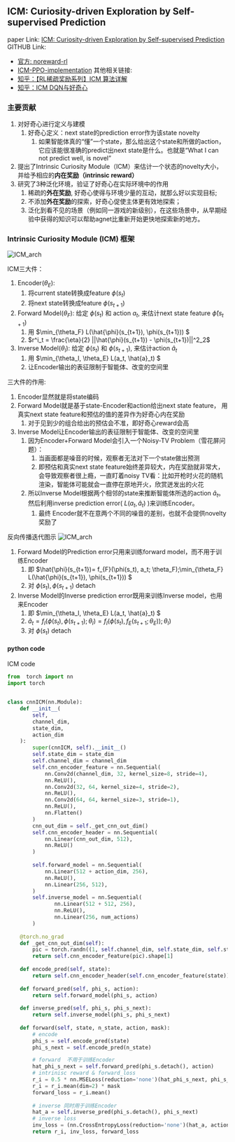 
## ICM: Curiosity-driven Exploration by Self-supervised Prediction

paper Link: [ICM: Curiosity-driven Exploration by Self-supervised Prediction](https://pathak22.github.io/noreward-rl/)
GITHUB Link:
- [官方: noreward-rl](https://github.com/pathak22/noreward-rl)
- [ICM-PPO-implementation](https://github.com/Stepan-Makarenko/ICM-PPO-implementation/tree/master)
其他相关链接: 
- [知乎：【RL稀疏奖励系列】ICM 算法详解](https://zhuanlan.zhihu.com/p/656752427)
- [知乎：ICM DQN与好奇心](https://zhuanlan.zhihu.com/p/161948260)


### 主要贡献
1. 对好奇心进行定义与建模
   1. 好奇心定义：next state的prediction error作为该state novelty
      1. 如果智能体真的“懂”一个state，那么给出这个state和所做的action，它应该能很准确的predict出next state是什么。也就是“What I can not predict well, is novel”
2. 提出了Intrinsic Curiosity Module（ICM）来估计一个状态的novelty大小，并给予相应的**内在奖励（intrinsic reward）**
3. 研究了3种泛化环境，验证了好奇心在实际环境中的作用
   1) 稀疏的**外在奖励**, 好奇心使得与环境少量的互动，就那么好以实现目标;  
   2) 不添加**外在奖励**的探索，好奇心促使主体更有效地探索；
   3) 泛化到看不见的场景（例如同一游戏的新级别），在这些场景中，从早期经验中获得的知识可以帮助agnet比重新开始更快地探索新的地方。


### Intrinsic Curiosity Module (ICM) 框架

![ICM_arch](ICM_arch_p1.png)

ICM三大件：
1. Encoder($\theta_E$): 
   1. 将current state转换成feature $\phi(s_t)$
   2. 将next    state转换成feature $\phi(s_{t+1})$
2. Forward Model($\theta_F$): 给定 $\phi(s_t)$ 和 action $a_t$, 来估计next state feature $\hat{\phi}(s_{t+1})$
   1. 用 $\min_{\theta_F} L(\hat{\phi}(s_{t+1}), \phi(s_{t+1})) $ 
   2. $r^i_t = \frac{\eta}{2} ||\hat{\phi}(s_{t+1}) - \phi(s_{t+1})||^2_2$
3. Inverse Model($\theta_I$): 给定 $\phi(s_t)$ 和 $\phi(s_{t+1})$, 来估计action $\hat{a}_t$
   1. 用 $\min_{\theta_I, \theta_E} L(a_t, \hat{a}_t) $ 
   2. 让Encoder输出的表征限制于智能体、改变的空间里

三大件的作用:
1. Encoder显然就是将state编码
2. Forward Model就是基于state-Encoder和action给出next state feature， 用真实next state feature和预估的值的差异作为好奇心内在奖励
   1. 对于见到少的组合给出的预估会不准，即好奇心reward会高
3. Inverse Model让Encoder输出的表征限制于智能体、改变的空间里
   1. 因为Encoder+Forward Model会引入一个Noisy-TV Problem（雪花屏问题）：
      1. 当画面都是噪音的时候，观察者无法对下一个state做出预测
      2. 即预估和真实next state feature始终差异较大，内在奖励就非常大，会导致观察者很上瘾，一直盯着noisy TV看：比如开枪时火花的随机渲染，智能体可能就会一直停在原地开火，欣赏迸发出的火花
   2. 所以Inverse Model根据两个相邻的state来推断智能体所选的action $\hat{a}_t$。然后利用inverse prediction error( $L(a_t, \hat{a}_t)$ )来训练Encoder。
      1. 最终 Encoder就不在意两个不同的噪音的差别，也就不会提供novelty奖励了


反向传播迭代图示
![ICM_arch](ICM_arch_p2.png)

1. Forward Model的Prediction error只用来训练forward model，而不用于训练Encoder
   1. 即 $\hat{\phi}(s_{t+1})= f_{F}(\phi(s_t), a_t; \theta_F);\min_{\theta_F} L(\hat{\phi}(s_{t+1}), \phi(s_{t+1})) $
   2. 对 $\phi(s_{t}), \phi(s_{t+1})$ detach
2. Inverse Model的Inverse prediction error既用来训练Inverse model，也用来Encoder
   1. 即 $\min_{\theta_I, \theta_E} L(a_t, \hat{a}_t) $ 
   2. $\hat{a}_t = f_{I}( \phi(s_t), \phi(s_{t+1}); \theta_I) = f_{I}( \phi(s_t), f_{E}(s_{t+1}; \theta_E)); \theta_I)$
   3. 对 $\phi(s_{t})$ detach

#### python code

ICM code
```python
from  torch import nn 
import torch 


class cnnICM(nn.Module):
    def __init__(
        self, 
        channel_dim,
        state_dim, 
        action_dim
    ):
        super(cnnICM, self).__init__()
        self.state_dim = state_dim
        self.channel_dim = channel_dim
        self.cnn_encoder_feature = nn.Sequential(
            nn.Conv2d(channel_dim, 32, kernel_size=8, stride=4),
            nn.ReLU(),
            nn.Conv2d(32, 64, kernel_size=4, stride=2),
            nn.ReLU(),
            nn.Conv2d(64, 64, kernel_size=3, stride=1),
            nn.ReLU(),
            nn.Flatten()
        )
        cnn_out_dim = self._get_cnn_out_dim()
        self.cnn_encoder_header = nn.Sequential(
            nn.Linear(cnn_out_dim, 512),
            nn.ReLU()
        )
        
        self.forward_model = nn.Sequential(
            nn.Linear(512 + action_dim, 256),
            nn.ReLU(),
            nn.Linear(256, 512),
        )
        self.inverse_model = nn.Sequential(
               nn.Linear(512 + 512, 256),
               nn.ReLU(),
               nn.Linear(256, num_actions)
        )
    
    @torch.no_grad
    def _get_cnn_out_dim(self):
        pic = torch.randn((1, self.channel_dim, self.state_dim, self.state_dim))
        return self.cnn_encoder_feature(pic).shape[1]  
    
    def encode_pred(self, state):
        return self.cnn_encoder_header(self.cnn_encoder_feature(state))
    
    def forward_pred(self, phi_s, action):
        return self.forward_model(phi_s, action)
    
    def inverse_pred(self, phi_s, phi_s_next):
        return self.inverse_model(phi_s, phi_s_next)
    
    def forward(self, state, n_state, action, mask):
        # encode
        phi_s = self.encode_pred(state)
        phi_s_next = self.encode_pred(n_state)

        # forward  不用于训练Encoder
        hat_phi_s_next = self.forward_pred(phi_s.detach(), action)
        # intrinisc reward & forward_loss  
        r_i = 0.5 * nn.MSELoss(reduction='none')(hat_phi_s_next, phi_s_next.detach())
        r_i = r_i.mean(dim=2) * mask 
        forward_loss = r_i.mean()
        
        # inverse 同时用于训练Encoder
        hat_a = self.inverse_pred(phi_s.detach(), phi_s_next)
        # inverse loss 
        inv_loss = (nn.CrossEntropyLoss(reduction='none')(hat_a, action) * mask).mean()
        return r_i, inv_loss, forward_loss
```



